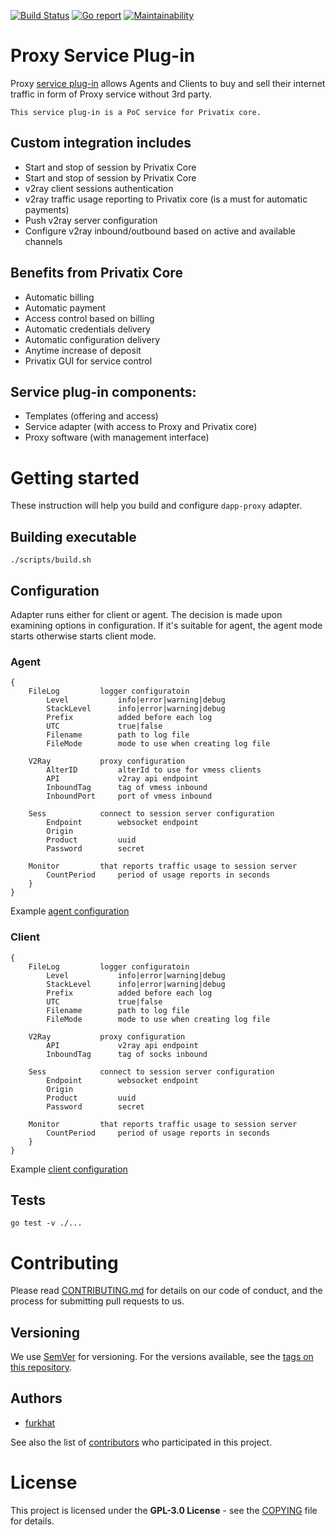 [![Build Status](https://travis-ci.org/Privatix/dapp-proxy.svg?branch=master)](https://travis-ci.org/Privatix/dapp-proxy)
[![Go report](http://goreportcard.com/badge/github.com/Privatix/dapp-proxy)](https://goreportcard.com/report/github.com/Privatix/dapp-proxy)
[![Maintainability](https://api.codeclimate.com/v1/badges/9a17679c51f051697bb5/maintainability)](https://codeclimate.com/github/Privatix/dapp-proxy/maintainability)

# Proxy Service Plug-in

Proxy [service plug-in](https://github.com/Privatix/privatix/blob/master/doc/service_plug-in.md) 
allows Agents and Clients to buy and sell their internet traffic in form of Proxy service without 3rd party.

    This service plug-in is a PoC service for Privatix core.

## Custom integration includes

* Start and stop of session by Privatix Core
* Start and stop of session by Privatix Core
* v2ray client sessions authentication
* v2ray traffic usage reporting to Privatix core (is a must for automatic payments)
* Push v2ray server configuration
* Configure v2ray inbound/outbound based on active and available channels 

## Benefits from Privatix Core

-   Automatic billing
-   Automatic payment
-   Access control based on billing
-   Automatic credentials delivery
-   Automatic configuration delivery
-   Anytime increase of deposit
-   Privatix GUI for service control

## Service plug-in components:

-   Templates (offering and access)
-   Service adapter (with access to Proxy and Privatix core)
-   Proxy software (with management interface)

# Getting started

These instruction will help you build and configure `dapp-proxy` adapter.

## Building executable

`
./scripts/build.sh
`

## Configuration

Adapter runs either for client or agent. The decision is made upon examining options in configuration. If it's suitable for agent, the agent mode starts otherwise starts client mode.

### Agent

```
{
    FileLog         logger configuratoin
        Level           info|error|warning|debug
        StackLevel      info|error|warning|debug
        Prefix          added before each log
        UTC             true|false
        Filename        path to log file
        FileMode        mode to use when creating log file

    V2Ray           proxy configuration
        AlterID         alterId to use for vmess clients
        API             v2ray api endpoint
        InboundTag      tag of vmess inbound
        InboundPort     port of vmess inbound

    Sess            connect to session server configuration
        Endpoint        websocket endpoint
        Origin          
        Product         uuid
        Password        secret

    Monitor         that reports traffic usage to session server
        CountPeriod     period of usage reports in seconds
    }
}
```

Example [agent configuration](/plugin/agent.config.json)

### Client

```
{
    FileLog         logger configuratoin
        Level           info|error|warning|debug
        StackLevel      info|error|warning|debug
        Prefix          added before each log
        UTC             true|false
        Filename        path to log file
        FileMode        mode to use when creating log file

    V2Ray           proxy configuration
        API             v2ray api endpoint
        InboundTag      tag of socks inbound

    Sess            connect to session server configuration
        Endpoint        websocket endpoint
        Origin          
        Product         uuid
        Password        secret

    Monitor         that reports traffic usage to session server
        CountPeriod     period of usage reports in seconds
    }
}
```

Example [client configuration](/plugin/client.config.json)

## Tests

`go test -v ./...`

# Contributing

Please read [CONTRIBUTING.md](CONTRIBUTING.md) for details on our code of conduct, and the process for submitting pull requests to us.

## Versioning

We use [SemVer](http://semver.org/) for versioning. 
For the versions available, see the [tags on this repository](https://github.com/Privatix/dapp-proxy/tags).


## Authors

* [furkhat](https://github.com/furkhat)

See also the list of [contributors](https://github.com/Privatix/dapp-proxy/contributors)
who participated in this project.

# License

This project is licensed under the **GPL-3.0 License** - see the
[COPYING](COPYING) file for details.
